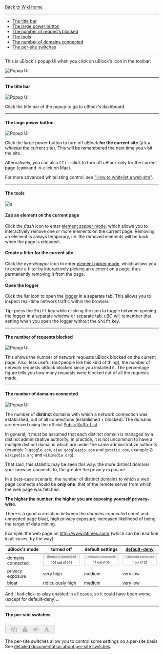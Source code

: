[Back to Wiki home](https://github.com/gorhill/uBlock/wiki)

***

- [The title bar](#the-title-bar)
- [The large power button](#the-large-power-button)
- [The number of requests blocked](#the-number-of-requests-blocked)
- [The tools](#the-tools)
- [The number of domains connected](#the-number-of-domains-connected)
- [The per-site switches](#the-per-site-switches)

***

This is uBlock's popup UI when you click on uBlock's icon in the toolbar:

![Popup UI](https://cloud.githubusercontent.com/assets/585534/26748913/b0de57b8-47d0-11e7-8d8a-f862bf5aa84f.png)

***

#### The title bar

![Popup UI](https://cloud.githubusercontent.com/assets/585534/26748961/439dd57e-47d1-11e7-8579-1e5c008ee938.png)

Click the title bar of the popup to go to uBlock's dashboard.

***

#### The large power button

![Popup UI](https://cloud.githubusercontent.com/assets/585534/26748994/858a70aa-47d1-11e7-9e2c-409b83de99b9.png)

Click the large power button to turn off uBlock **for the current site** (a.k.a. _whitelist_ the current site). This will be remembered the next time you visit the site.

Alternatively, you can also <kbd>Ctrl</kbd>-click to turn off uBlock only for the current page (<kbd>command ⌘</kbd>-click on Mac).

For more advanced whitelisting control, see ["How to whitelist a web site"](https://github.com/gorhill/uBlock/wiki/How-to-whitelist-a-web-site).

***

#### The tools

![a](https://cloud.githubusercontent.com/assets/585534/26748901/97dc024c-47d0-11e7-89d0-63fd5a092b02.png)

#### Zap an element on the current page

Click the _flash_ icon to enter [element zapper mode](https://github.com/gorhill/uBlock/wiki/Element-zapper), which allows you to interactively remove one or more elements on the current page. Removing an element is always temporary, i.e. the removed elements will be back when the page is reloaded.

#### Create a filter for the current site

Click the _eye-dropper_ icon to enter [element picker mode](https://github.com/gorhill/uBlock/wiki/Element-picker), which allows you to create a filter by interactively picking an element on a page, thus permanently removing it from the page.

#### Open the logger

Click the _list_ icon to open the [logger](https://github.com/gorhill/uBlock/wiki/The-logger) in a separate tab. This allows you to inspect real-time network traffic within the browser.

Tip: press the <kbd>Shift</kbd> key while clicking the icon to toggle between opening the logger in a separate window or separate tab. uBO will remember that setting when you open the logger without the <kbd>Shift</kbd> key.

***

#### The number of requests blocked

![Popup UI](https://cloud.githubusercontent.com/assets/585534/26749010/ba071586-47d1-11e7-8bc6-74bce249d497.png)

This shows the number of network requests uBlock blocked on the current page. Also, less useful (but people like this kind of thing), the number of network requests uBlock blocked since you installed it. The percentage figure tells you how many requests were blocked out of all the requests made.

***

#### The number of domains connected

![Popup UI](https://cloud.githubusercontent.com/assets/585534/26749020/da09c446-47d1-11e7-9d49-e46634058915.png)

The number of **distinct** domains with which a network connection was established, out of all connections (established + blocked). The domains are derived using the official [Public Suffix List](https://publicsuffix.org/).

In general, it must be assumed that each distinct domain is managed by a distinct administrative authority. In practice, it is not uncommon to have a multiple distinct domains which are under the same administrative authority (example 1: `google.com`, `ajax.googleapis.com` and `gstatic.com`, example 2: `wikipedia.org` and `wikimedia.org`).

That said, this statistic may be seen this way: the more distinct domains your browser connects to, the greater the privacy exposure.

In a best-case scenario, the number of distinct domains to which a web page connects should be **only one**:  that of the remote server from which the web page was fetched.

**The higher the number, the higher you are exposing yourself privacy-wise.**

There is a good correlation between the _domains connected_ count and: unneeded page bloat, high privacy exposure, increased likelihood of being the target of data mining.

Example: the web page on <http://www.ibtimes.com/> (which can be read fine in all cases, by the way):

 uBlock's mode | turned off | default settings | [default-deny](https://github.com/gorhill/uBlock/wiki/Dynamic-filtering)
--- | --- | --- | ---
domains connected | ![](https://raw.githubusercontent.com/gorhill/uBlock/master/doc/img/popup-1e.png) | ![](https://raw.githubusercontent.com/gorhill/uBlock/master/doc/img/popup-1d.png) | ![](https://raw.githubusercontent.com/gorhill/uBlock/master/doc/img/popup-1f.png)
privacy exposure | very high | medium | very low
bloat | ridiculously high | medium | very low

And I had click-to-play enabled in all cases, so it could have been worse (except for default-deny)...

***

#### The per-site switches

![Popup UI](https://raw.githubusercontent.com/gorhill/uBlock/master/doc/img/popup-1g.png)

The per-site switches allow you to control some settings on a per-site basis. See [detailed documentation about per-site switches](https://github.com/gorhill/uBlock/wiki/Per-site-switches).
